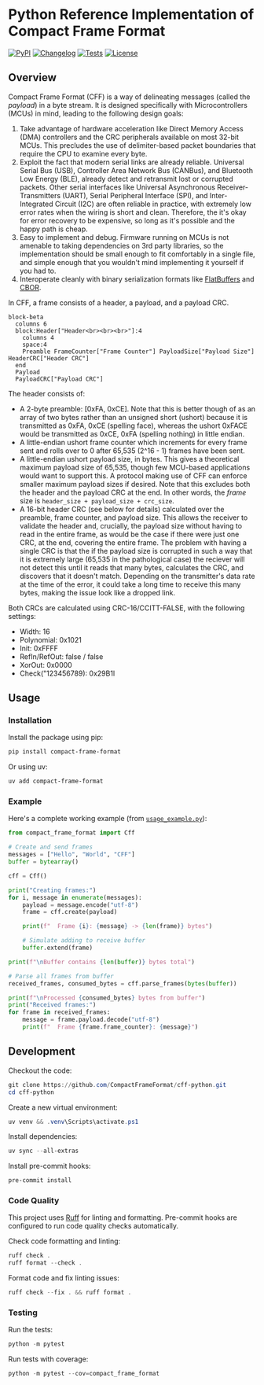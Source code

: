 # Python Reference Implementation of Compact Frame Format

[![PyPI](https://img.shields.io/pypi/v/compact-frame-format.svg)](https://pypi.org/project/compact-frame-format/)
[![Changelog](https://img.shields.io/github/v/release/CompactFrameFormat/compact-frame-format?include_prereleases&label=changelog)](https://github.com/CompactFrameFormat/cff-python/releases)
[![Tests](https://github.com/CompactFrameFormat/cff-python/actions/workflows/test.yml/badge.svg)](https://github.com/CompactFrameFormat/cff-python/actions/workflows/test.yml)
[![License](https://img.shields.io/badge/license-MIT-blue.svg)](https://github.com/CompactFrameFormat/cff-python/blob/master/LICENSE)

## Overview

Compact Frame Format (CFF) is a way of delineating messages (called the _payload_) in a byte stream. It is designed specifically with Microcontrollers (MCUs) in mind, leading to the following design goals:

1. Take advantage of hardware acceleration like Direct Memory Access (DMA) controllers and the CRC peripherals available on most 32-bit MCUs. This precludes the use of delimiter-based packet boundaries that require the CPU to examine every byte.
2. Exploit the fact that modern serial links are already reliable. Universal Serial Bus (USB), Controller Area Network Bus (CANBus), and Bluetooth Low Energy (BLE), already detect and retransmit lost or corrupted packets. Other serial interfaces like Universal Asynchronous Receiver-Transmitters (UART), Serial Peripheral Interface (SPI), and Inter-Integrated Circuit (I2C) are often reliable in practice, with extremely low error rates when the wiring is short and clean. Therefore, the it's okay for error recovery to be expensive, so long as it's possible and the happy path is cheap.
3. Easy to implement and debug. Firmware running on MCUs is not amenable to taking dependencies on 3rd party libraries, so the implementation should be small enough to fit comfortably in a single file, and simple enough that you wouldn't mind implementing it yourself if you had to.
4. Interoperate cleanly with binary serialization formats like [FlatBuffers](https://flatbuffers.dev/) and [CBOR](https://cbor.io/).

In CFF, a frame consists of a header, a payload, and a payload CRC.

```mermaid
block-beta
  columns 6
  block:Header["Header<br><br><br>"]:4
    columns 4
    space:4
    Preamble FrameCounter["Frame Counter"] PayloadSize["Payload Size"] HeaderCRC["Header CRC"]
  end
  Payload
  PayloadCRC["Payload CRC"]
```

The header consists of:

* A 2-byte preamble: [0xFA, 0xCE]. Note that this is better though of as an array of two bytes rather than an unsigned short (ushort) because it is transmitted as 0xFA, 0xCE (spelling face), whereas the ushort 0xFACE would be transmitted as 0xCE, 0xFA (spelling  nothing) in little endian.
* A little-endian ushort frame counter which increments for every frame sent and rolls over to 0 after 65,535 (2^16 - 1) frames have been sent.
* A little-endian ushort payload size, in bytes. This gives a theoretical maximum payload size of 65,535, though few MCU-based applications would want to support this. A protocol making use of CFF can enforce smaller maximum payload sizes if desired. Note that this excludes both the header and the payload CRC at the end. In other words, the _frame_ size is `header_size + payload_size + crc_size`.
* A 16-bit header CRC (see below for details) calculated over the preamble, frame counter, and payload size. This allows the receiver to validate the header and, crucially, the payload size without having to read in the entire frame, as would be the case if there were just one CRC, at the end, covering the entire frame. The problem with having a single CRC is that the if the payload size is corrupted in such a way that it is extremely large (65,535 in the pathological case) the reciever will not detect this until it reads that many bytes, calculates the CRC, and discovers that it doesn't match. Depending on the transmitter's data rate at the time of the error, it could take a long time to receive this many bytes, making the issue look like a dropped link.

Both CRCs are calculated using CRC-16/CCITT-FALSE, with the following settings:

- Width: 16
- Polynomial: 0x1021
- Init: 0xFFFF
- RefIn/RefOut: false / false
- XorOut: 0x0000
- Check("123456789): 0x29B1l

## Usage

### Installation

Install the package using pip:

```powershell
pip install compact-frame-format
```

Or using uv:

```powershell
uv add compact-frame-format
```

### Example

Here's a complete working example (from [`usage_example.py`](https://github.com/CompactFrameFormat/cff-python/blob/main/usage_example.py)):

```python
from compact_frame_format import Cff

# Create and send frames
messages = ["Hello", "World", "CFF"]
buffer = bytearray()

cff = Cff()

print("Creating frames:")
for i, message in enumerate(messages):
    payload = message.encode("utf-8")
    frame = cff.create(payload)

    print(f"  Frame {i}: {message} -> {len(frame)} bytes")

    # Simulate adding to receive buffer
    buffer.extend(frame)

print(f"\nBuffer contains {len(buffer)} bytes total")

# Parse all frames from buffer
received_frames, consumed_bytes = cff.parse_frames(bytes(buffer))

print(f"\nProcessed {consumed_bytes} bytes from buffer")
print("Received frames:")
for frame in received_frames:
    message = frame.payload.decode("utf-8")
    print(f"  Frame {frame.frame_counter}: {message}")

```

## Development

Checkout the code:
```powershell
git clone https://github.com/CompactFrameFormat/cff-python.git
cd cff-python
```

Create a new virtual environment:
```powershell
uv venv && .venv\Scripts\activate.ps1
```

Install dependencies:
```powershell
uv sync --all-extras
```

Install pre-commit hooks:
```powershell
pre-commit install
```

### Code Quality

This project uses [Ruff](https://docs.astral.sh/ruff/) for linting and formatting. Pre-commit hooks are configured to run code quality checks automatically.

Check code formatting and linting:
```powershell
ruff check .
ruff format --check .
```

Format code and fix linting issues:
```powershell
ruff check --fix . && ruff format .
```

### Testing

Run the tests:
```powershell
python -m pytest
```

Run tests with coverage:
```powershell
python -m pytest --cov=compact_frame_format
```
